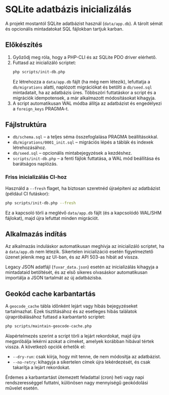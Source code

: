 # SQLite adatbázis inicializálás

A projekt mostantól SQLite adatbázist használ (`data/app.db`). A tárolt sémát és opcionális mintadatokat SQL fájlokban tartjuk karban.

## Előkészítés

1. Győződj meg róla, hogy a PHP-CLI és az SQLite PDO driver elérhető.
2. Futtasd az inicializáló scriptet:
   ```bash
   php scripts/init-db.php
   ```
   Ez létrehozza a `data/app.db` fájlt (ha még nem létezik), lefuttatja a `db/migrations` alatti, naplózott migrációkat és betölti a `db/seed.sql` mintadatait, ha az adatbázis üres.
   Többszöri futtatáskor a script és a migrációk idempotensek, a már alkalmazott módosításokat kihagyja.
3. A script automatikusan WAL módba állítja az adatbázist és engedélyezi a `foreign_keys` PRAGMA-t.

## Fájlstruktúra

- `db/schema.sql` – a teljes séma összefoglalása PRAGMA beállításokkal.
- `db/migrations/0001_init.sql` – migrációs lépés a táblák és indexek létrehozásához.
- `db/seed.sql` – opcionális mintabejegyzések a kezdéshez.
- `scripts/init-db.php` – a fenti fájlok futtatása, a WAL mód beállítása és barátságos naplózás.

### Friss inicializálás CI-hoz

Használd a `--fresh` flaget, ha biztosan szeretnéd újraépíteni az adatbázist (például CI futáskor):

```bash
php scripts/init-db.php --fresh
```

Ez a kapcsoló törli a meglévő `data/app.db` fájlt (és a kapcsolódó WAL/SHM fájlokat), majd újra lefuttat minden migrációt.

## Alkalmazás indítás

Az alkalmazás induláskor automatikusan meghívja az inicializáló scriptet, ha a `data/app.db` nem létezik. Sikertelen inicializáció esetén figyelmeztető üzenet jelenik meg az UI-ban, és az API 503-as hibát ad vissza.

Legacy JSON adatfájl (`fuvar_data.json`) esetén az inicializálás kihagyja a mintadataid betöltését, és az első sikeres olvasáskor automatikusan importálja a JSON tartalmát az új adatbázisba.

## Geokód cache karbantartás

A `geocode_cache` tábla időnként lejárt vagy hibás bejegyzéseket tartalmazhat. Ezek tisztításához és az esetleges hibás találatok újrapróbálásához futtasd a karbantartó scriptet:

```bash
php scripts/maintain-geocode-cache.php
```

Alapértelmezés szerint a script törli a lejárt rekordokat, majd újra megpróbálja lekérni azokat a címeket, amelyek korábban hibával tértek vissza. A következő opciók érhetők el:

- `--dry-run`: csak kiírja, hogy mit tenne, de nem módosítja az adatbázist.
- `--no-retry`: kihagyja a sikertelen címek újra lekérdezését, és csak takarítja a lejárt rekordokat.

Érdemes a karbantartást ütemezett feladattal (cron) heti vagy napi rendszerességgel futtatni, különösen nagy mennyiségű geokódolási művelet esetén.
